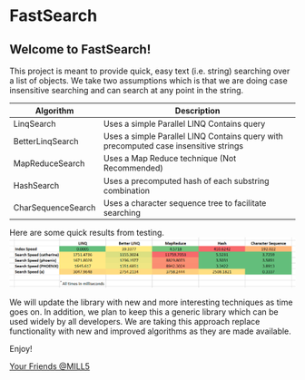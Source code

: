 # FastSearch
## Welcome to FastSearch!

This project is meant to provide quick, easy text (i.e. string) searching over a list of objects. We take two assumptions which is that we are doing case insensitive searching and can search at any point in the string.

|Algorithm |Description |
--- | --- |
|LinqSearch|Uses a simple Parallel LINQ Contains query|
BetterLinqSearch |Uses a simple Parallel LINQ Contains query with precomputed case insensitive strings |
| MapReduceSearch |Uses a Map Reduce technique (Not Recommended)|
| HashSearch | Uses a precomputed hash of each substring combination |
| CharSequenceSearch | Uses a character sequence tree to facilitate searching |

Here are some quick results from testing.
![](https://github.com/mill5/fastsearch/blob/main/searchresults.png)

We will update the library with new and more interesting techniques as time goes on.  In addition, we plan to keep this a generic library which can be used widely by all developers.  We are taking this approach replace functionality with new and improved algorithms as they are made available.

Enjoy!

[Your Friends @MILL5](https://www.mill5.com)